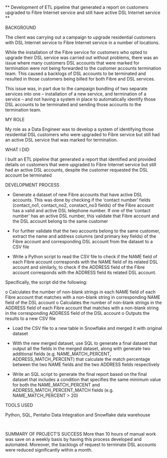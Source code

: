 ** Development of ETL pipeline that generated a report on customers upgraded to Fibre Internet service and still have active DSL Internet service **




BACKGROUND

The client was carrying out a campaign to upgrade residential customers with DSL Internet service to Fibre Internet service in a number of locations. 

While the installation of the Fibre service for customers who opted to upgrade their DSL service was carried out without problems, there was an issue where many customers DSL accounts that were marked for termination were not being forwarded to the customer accounts termination team. This caused a backlogs of DSL accounts to be terminated and resulted in those customers being billed for both Fibre and DSL services.

This issue was, in part due to the campaign bundling of two separate services into one – installation of a new service, and termination of a service – and not having a system in place to automatically identify those DSL accounts to be terminated and sending those accounts to the termination team.


MY ROLE

My role as a Data Engineer was to develop a system of identifying those residential DSL customers who were upgraded to Fibre service but still had an active DSL service that was marked for termination.


WHAT I DID

I built an ETL pipeline that generated a report that identified and provided details on customers that were upgraded to Fibre Internet service but still had an active DSL accounts, despite the customer requested the DSL account be terminated



DEVELOPMENT PROCESS

-	Generate a dataset of new Fibre accounts that have active DSL accounts. This was done by checking if the ‘contact number’ fields (contact_no1, contact_no2, constact_no3 fields) of the Fibre account has a valid and active DSL telephone number. If one of the ‘contact number’ has an active DSL number, this validate that Fibre account and the DSL account belong to the same customer

-	For further validate that the two accounts belong to the same customer, extract the name and address columns (and primary key fields) of the Fibre account and corresponding DSL account from the dataset to a CSV file 

-	Write a Python script to read the CSV file to check if the NAME field of each Fibre account corresponds with the NAME field of its related DSL account and similarly, to check if the ADDRESS field of the Fibre account corresponds with the ADDRESS field its related DSL account. 

Specifically, the script did the following:


o	Calculates the number of non-blank strings in each NAME field of each Fibre account that matches with a non-blank string in corresponding NAME field of the DSL account
o	Calculates the number of non-blank strings in the ADDRESS field of each Fibre account that matches with a non-blank string in the corresponding ADDRESS field of the DSL account 
o	Outputs the results to a new CSV file


-	Load the CSV file to a new table in Snowflake and merged it with original dataset 

-	With the new merged dataset, use SQL to generate a final dataset that output all the fields in the merged dataset, along with generate two additional fields (e.g. NAME_MATCH_PERCENT, ADDRESS_MATCH_PERCENT) that calculate the match percentage between the two NAME fields and the two ADDRESS fields respectively

-	Write an SQL script to generate the final report based on the final dataset that includes a condition that specifies the same minimum value for both the NAME_MATCH_PERCENT and ADDRESS_MATCH_PERCENT_MATCH fields (e.g. NAME_MATCH_PERCENT > 20)



TOOLS USED

Python, SQL, Pentaho Data Integration and Snowflake data warehouse
<pre>

</pre>

SUMMARY OF PROJECT’S SUCCESS
More than 10 hours of manual work was save on a weekly basis by having this process developed and automated. Moreover, the backlogs of request to terminate DSL accounts were reduced significantly within a month.

